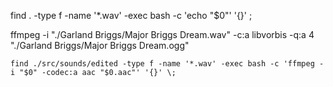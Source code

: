 find . -type f -name '\*.wav' -exec bash -c 'echo "$0"' '{}' \;

ffmpeg -i "./Garland Briggs/Major Briggs Dream.wav" -c:a libvorbis -q:a 4 "./Garland Briggs/Major Briggs Dream.ogg"

```
find ./src/sounds/edited -type f -name '*.wav' -exec bash -c 'ffmpeg -i "$0" -codec:a aac "$0.aac"' '{}' \;
```
